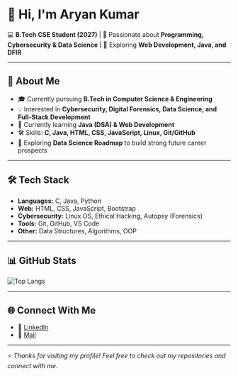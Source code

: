 # 👋 Hi, I'm Aryan Kumar  

💻 **B.Tech CSE Student (2027)** | 🌱 Passionate about **Programming, Cybersecurity & Data Science** | 🚀 Exploring **Web Development, Java, and DFIR**

---

## 🚀 About Me
- 🎓 Currently pursuing **B.Tech in Computer Science & Engineering** 
- 💡 Interested in **Cybersecurity, Digital Forensics, Data Science, and Full-Stack Development**  
- 🔭 Currently learning **Java (DSA) & Web Development**  
- 🛠️ Skills: **C, Java, HTML, CSS, JavaScript, Linux, Git/GitHub**  
- 🌱 Exploring **Data Science Roadmap** to build strong future career prospects  

---

## 🛠️ Tech Stack
- **Languages:** C, Java, Python 
- **Web:** HTML, CSS, JavaScript, Bootstrap  
- **Cybersecurity:** Linux OS, Ethical Hacking, Autopsy (Forensics)  
- **Tools:** Git, GitHub, VS Code  
- **Other:** Data Structures, Algorithms, OOP  

---

## 📊 GitHub Stats
![Top Langs](https://github-readme-stats.vercel.app/api/top-langs/?username=AryanKumar-108&layout=compact&theme=tokyonight)  

---

## 🌐 Connect With Me
- 💼 [LinkedIn](https://www.linkedin.com/in/contactaryankumar108/)   
- 📧 [Mail](https://mail.google.com/mail/u/1/#inbox?compose=CllgCHrfTKBPwLwgCXMSkkDWQSPwTwDJnbFwMMLJCRtFrhCMRfTGFWJtwsbZCtdFdvNlFQzxwDB)  

---

⭐️ *Thanks for visiting my profile! Feel free to check out my repositories and connect with me.*
